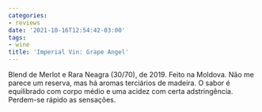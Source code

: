 ```yaml
---
categories:
- reviews
date: '2021-10-16T12:54:42-03:00'
tags:
- wine
title: 'Imperial Vin: Grape Angel'
---
```


Blend de Merlot e Rara Neagra (30/70), de 2019. Feito na Moldova. Não me parece um reserva, mas há aromas terciários de madeira. O sabor é equilibrado com corpo médio e uma acidez com certa adstringência. Perdem-se rápido as sensações.